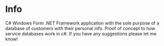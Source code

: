 # Info
C# Windows Form .NET Framework application with the sole purpose of a database of customers with their personal info. Proof of concept to how service databases work in c#. If you have any suggestions please let me know!
